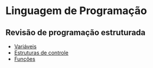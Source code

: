 # Linguagem de Programação

## Revisão de programação estruturada

- [Variáveis](00-variaveis/)
- [Estruturas de controle](01-estruturas-de-controle/)
- [Funções](02-funcoes/)
